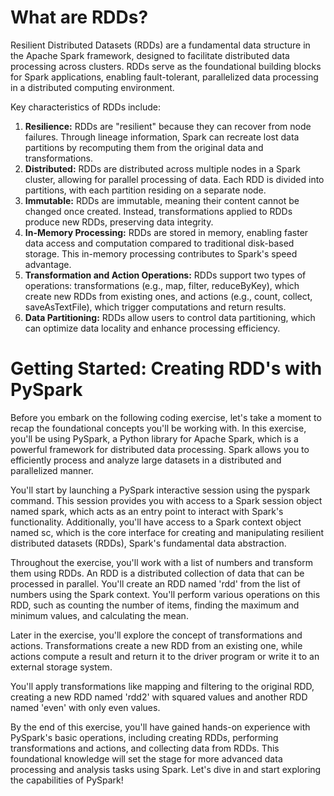 # What are RDDs?

Resilient Distributed Datasets (RDDs) are a fundamental data structure in the Apache Spark framework, designed to facilitate distributed data processing across clusters. RDDs serve as the foundational building blocks for Spark applications, enabling fault-tolerant, parallelized data processing in a distributed computing environment.

Key characteristics of RDDs include:

1. **Resilience:** RDDs are "resilient" because they can recover from node failures. Through lineage information, Spark can recreate lost data partitions by recomputing them from the original data and transformations.
2. **Distributed:** RDDs are distributed across multiple nodes in a Spark cluster, allowing for parallel processing of data. Each RDD is divided into partitions, with each partition residing on a separate node.
3. **Immutable:** RDDs are immutable, meaning their content cannot be changed once created. Instead, transformations applied to RDDs produce new RDDs, preserving data integrity.
4. **In-Memory Processing:** RDDs are stored in memory, enabling faster data access and computation compared to traditional disk-based storage. This in-memory processing contributes to Spark's speed advantage.
5. **Transformation and Action Operations:** RDDs support two types of operations: transformations (e.g., map, filter, reduceByKey), which create new RDDs from existing ones, and actions (e.g., count, collect, saveAsTextFile), which trigger computations and return results.
6. **Data Partitioning:** RDDs allow users to control data partitioning, which can optimize data locality and enhance processing efficiency.


# Getting Started: Creating RDD's with PySpark

Before you embark on the following coding exercise, let's take a moment to recap the foundational concepts you'll be working with. In this exercise, you'll be using PySpark, a Python library for Apache Spark, which is a powerful framework for distributed data processing. Spark allows you to efficiently process and analyze large datasets in a distributed and parallelized manner.

You'll start by launching a PySpark interactive session using the pyspark command. This session provides you with access to a Spark session object named spark, which acts as an entry point to interact with Spark's functionality. Additionally, you'll have access to a Spark context object named sc, which is the core interface for creating and manipulating resilient distributed datasets (RDDs), Spark's fundamental data abstraction.

Throughout the exercise, you'll work with a list of numbers and transform them using RDDs. An RDD is a distributed collection of data that can be processed in parallel. You'll create an RDD named 'rdd' from the list of numbers using the Spark context. You'll perform various operations on this RDD, such as counting the number of items, finding the maximum and minimum values, and calculating the mean.

Later in the exercise, you'll explore the concept of transformations and actions. Transformations create a new RDD from an existing one, while actions compute a result and return it to the driver program or write it to an external storage system.

You'll apply transformations like mapping and filtering to the original RDD, creating a new RDD named 'rdd2' with squared values and another RDD named 'even' with only even values.

By the end of this exercise, you'll have gained hands-on experience with PySpark's basic operations, including creating RDDs, performing transformations and actions, and collecting data from RDDs. This foundational knowledge will set the stage for more advanced data processing and analysis tasks using Spark. Let's dive in and start exploring the capabilities of PySpark!
